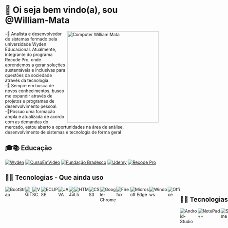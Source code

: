 <h1>👋 Oi seja bem vindo(a), sou @William-Mata</h1>

<img src="https://raw.githubusercontent.com/MicaelliMedeiros/micaellimedeiros/master/image/computer-illustration.png" min-width="300px" max-width="300px" width="300px" align="right" alt="Computer William Mata">
<p>
-🌱 Analista e desenvolvedor de sistemas formado pela universidade Wyden Educacional. Atualmente,
integrante do programa Recode Pro, onde aprendemos a gerar soluções sustentáveis e inclusivas para
questões da sociedade através da tecnologia. <br>
-👀 Sempre em busca de novos conhecimentos, busco me expandir através de projetos e programas de desenvolvimento pessoal.
<br>
-💞️Possuo uma formação ampla e atualizada de acordo com as demandas do mercado, estou aberto a oportunidades na área de análise, desenvolvimento de sistemas e tecnologia de forma geral<br>
</p>

<h2>🎓📚 Educação</h2>

<a href="https://www.wyden.com.br/unifavip">
<img src="https://user-images.githubusercontent.com/50085652/141135219-716ed649-204b-40d9-af26-0b29fcc8401c.png"alt="Wyden"></a>
<a href="https://www.cursoemvideo.com/">
<img src="https://user-images.githubusercontent.com/50085652/141146138-17b23946-fc05-41d0-b5f9-bc1cf9818d8b.png"alt="CursoEmVideo"></a>
<a href="https://www.ev.org.br/">
<img src="https://user-images.githubusercontent.com/50085652/141141290-8bc34fc0-afc7-43fb-971d-b26edb5102ef.png" alt="Fundação Bradesco"></a>
<a href="https://www.udemy.com/">
<img src="https://img.shields.io/badge/Udemy-EC5252?style=for-the-badge&logo=Udemy&logoColor=white"alt="Udemy"></a>
<a href="https://www.recodepro.org.br/">
<img src="https://user-images.githubusercontent.com/50085652/141139764-4b71c06d-b250-4ed5-9bc7-def06b328d6c.png" alt="Recode Pro"></a>

<h2>👨‍💻 Tecnologias - Que ainda uso</h2>

<div style="display:flex">

<img src="https://img.shields.io/badge/Bootstrap-563D7C?style=for-the-badge&logo=bootstrap&logoColor=white" alt="BootStrap">
<img src="https://img.shields.io/badge/Git-F05032?style=for-the-badge&logo=git&logoColor=white" alt="GIT">
<img src="https://img.shields.io/badge/Visual_Studio_Code-0078D4?style=for-the-badge&logo=visual%20studio%20code&logoColor=white" alt="VSC">
<img src="https://img.shields.io/badge/Eclipse-2C2255?style=for-the-badge&logo=eclipse&logoColor=white" alt="ECLIPSE">
<img src="https://img.shields.io/badge/Java-ED8B00?style=for-the-badge&logo=java&logoColor=with" alt="JAVA">
<img src="https://img.shields.io/badge/JavaScript-323330?style=for-the-badge&logo=javascript&logoColor=F7DF1E" alt="JS">
<img src="https://img.shields.io/badge/HTML5-E34F26?style=for-the-badge&logo=html5&logoColor=white" alt="HTML5">
<img src="https://img.shields.io/badge/CSS3-1572B6?style=for-the-badge&logo=css3&logoColor=white" alt="CSS3">
<img src="https://img.shields.io/badge/Google_chrome-4285F4?style=for-the-badge&logo=Google-chrome&logoColor=white" alt="Google-Chrome">
<img src="https://img.shields.io/badge/Firefox_Browser-FF7139?style=for-the-badge&logo=Firefox-Browser&logoColor=white" alt="Firefox">
<img src="https://img.shields.io/badge/Microsoft_Edge-0078D7?style=for-the-badge&logo=Microsoft-edge&logoColor=white" alt="Microsoft Edge">
<img src="https://img.shields.io/badge/Windows-0078D6?style=for-the-badge&logo=windows&logoColor=white" alt="Windows">
<img src="https://img.shields.io/badge/Microsoft_Office-D83B01?style=for-the-badge&logo=microsoft-office&logoColor=white" alt="Office">
<div>

<h2>👨‍💻 Tecnologias - Que já utilizei</h2>

<div style="display:flex">
<img src="https://img.shields.io/badge/Android_Studio-3DDC84?style=for-the-badge&logo=android-studio&logoColor=white" alt="Android-Studio">
<img src="https://img.shields.io/badge/Notepad++-90E59A.svg?style=for-the-badge&logo=notepad%2B%2B&logoColor=black" alt="NotePad++">
<img src="https://img.shields.io/badge/sublime_text-%23575757.svg?&style=for-the-badge&logo=sublime-text&logoColor=important" alt="Sublime">
<img src="https://img.shields.io/badge/Visual_Studio-5C2D91?style=for-the-badge&logo=visual%20studio&logoColor=white" alt="VS">
<img src="https://img.shields.io/badge/Apache-D22128?style=for-the-badge&logo=Apache&logoColor=white" alt="Apache">
<img src="https://img.shields.io/badge/C-00599C?style=for-the-badge&logo=c&logoColor=white" alt="C">
<img src="https://img.shields.io/badge/C%2B%2B-00599C?style=for-the-badge&logo=c%2B%2B&logoColor=white" alt="C++">
<img src="https://img.shields.io/badge/C%23-239120?style=for-the-badge&logo=c-sharp&logoColor=white" alt="C#">
<img src="https://img.shields.io/badge/PHP-777BB4?style=for-the-badge&logo=php&logoColor=white" alt="PHP">
<img src="https://img.shields.io/badge/MySQL-005C84?style=for-the-badge&logo=mysql&logoColor=white" alt="MYSQL">
<img src="https://img.shields.io/badge/SQLite-07405E?style=for-the-badge&logo=sqlite&logoColor=white" alt="SQL-LITE">
<div>
  
<h2>📫 Entre em contato comigo</h2>

<div style="display:flex">
<a href="https://www.linkedin.com/in/william-de-mata-da-silva-285a42185/">
<img src="https://img.shields.io/badge/LinkedIn-0077B5?style=for-the-badge&logo=linkedin&logoColor=white" alt="Linkedin"></a>
<a href="william.xavante@gmail.com">
<img src="https://img.shields.io/badge/Gmail-D14836?style=for-the-badge&logo=gmail&logoColor=white" alt="Gmail"></a>
<a href="https://github.com/William-Mata">
<img src="https://img.shields.io/badge/GitHub-100000?style=for-the-badge&logo=github&logoColor=white" alt="GitHub"></a>
<div>
  
<h2>🎶 I Love Music</h2>
                                                                                                                  
<a href="https://www.youtube.com/watch?v=bZTwKUJDU1M">
<img src="https://img.shields.io/badge/YouTube_Music-FF0000?style=for-the-badge&logo=youtube-music&logoColor=white" alt="Musica-Pontes-Industrutiveis"><br>
<img src="https://user-images.githubusercontent.com/50085652/140649703-0b9de086-fd90-4169-8bbd-40bd2e838707.jpg" alt="Charlie-Bronw-jr"></a>

<h2>📊Estatísticas</h2>

<div style="display:flex">
<img height="160em" src="https://github-readme-stats.vercel.app/api?username=William-Mata&show_icons=true&theme=synthwave&title_color=synthwave&locale=pt-br" alt="Estatísticas-Pagina">
  
<a href="https://github.com/William-Mata/github-readme-stats">
<img height="160em" src="https://github-readme-stats.vercel.app/api/top-langs/?username=William-Mata&layout=compact&langs_count=8&theme=synthwave&title_color=synthwave&locale=pt-br" alt="Top"></a>
</div>

<p align="center"> Você é o visitante de numero </p>
<p align="center"><img alingn="center" src="https://profile-counter.glitch.me/WilliamMata/count.svg"></p>
